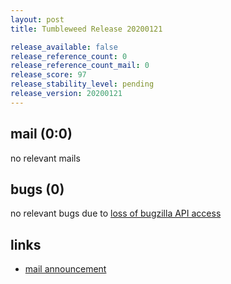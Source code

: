 ```yaml
---
layout: post
title: Tumbleweed Release 20200121

release_available: false
release_reference_count: 0
release_reference_count_mail: 0
release_score: 97
release_stability_level: pending
release_version: 20200121
---
```


## mail (0:0)

no relevant mails

## bugs (0)

<!--more-->

no relevant bugs due to [loss of bugzilla API access](https://bugzilla.opensuse.org/show_bug.cgi?id=1157722)



## links

- [mail announcement](https://lists.opensuse.org/opensuse-factory/2020-01/msg00256.html)
